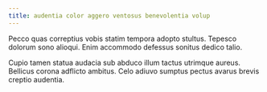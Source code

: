 ```yaml
---
title: audentia color aggero ventosus benevolentia volup
---
```


Pecco quas correptius vobis statim tempora adopto stultus. Tepesco dolorum sono alioqui. Enim accommodo defessus sonitus dedico talio.

Cupio tamen statua audacia sub abduco illum tactus utrimque aureus. Bellicus corona adflicto ambitus. Celo adiuvo sumptus pectus avarus brevis creptio audentia.